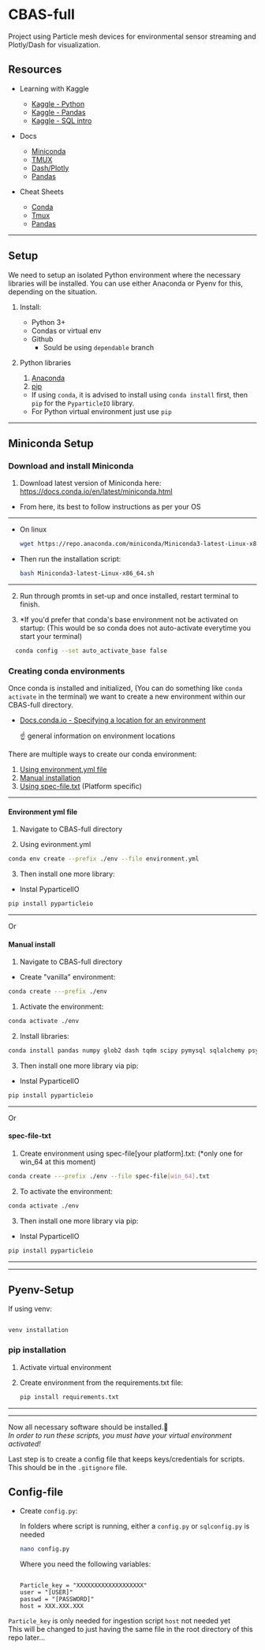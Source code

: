# CBAS-full

Project using Particle mesh devices for environmental sensor streaming and Plotly/Dash for visualization.

## Resources

* Learning with Kaggle
  * [Kaggle - Python](https://www.kaggle.com/learn/python)
  * [Kaggle - Pandas](https://www.kaggle.com/learn/pandas)
  * [Kaggle - SQL intro](https://www.kaggle.com/learn/intro-to-sql)

* Docs
  * [Miniconda](https://docs.conda.io/en/latest/miniconda.html)
  * [TMUX](https://tmuxguide.readthedocs.io/en/latest/index.html)
  * [Dash/Plotly](http://dash.plotly.com/)
  * [Pandas](https://pandas.pydata.org/pandas-docs/stable/user_guide/index.html#user-guide)
* Cheat Sheets
  * [Conda](https://docs.conda.io/projects/conda/en/latest/_downloads/843d9e0198f2a193a3484886fa28163c/conda-cheatsheet.pdf)
  * [Tmux](https://tmuxcheatsheet.com/)
  * [Pandas](https://pandas.pydata.org/Pandas_Cheat_Sheet.pdf)
  
---

## Setup

We need to setup an isolated Python environment where the necessary libraries will be installed.
You can use either Anaconda or Pyenv for this, depending on the situation.

  1. Install:
     * Python 3+
     * Condas or virtual env
     * Github
       * Sould be using `dependable` branch
  2. Python libraries  
     1. [Anaconda](#Miniconda-Setup)
     2. [pip](#Pyenv-Setup)

     * If using `conda`, it is advised to install using `conda install` first, then `pip` for the `PyparticleIO` library.
     * For Python virtual environment just use `pip`
  
---  

## Miniconda Setup

### Download and install Miniconda

1. Download latest version of Miniconda here:  
https://docs.conda.io/en/latest/miniconda.html

* From here, its best to follow instructions as per your OS

---
  * On linux
  
    ```bash
    wget https://repo.anaconda.com/miniconda/Miniconda3-latest-Linux-x86_64.sh
    ```

* Then run the installation script:

    ```bash
    bash Miniconda3-latest-Linux-x86_64.sh
    ```

---

2. Run through promts in set-up and once installed, restart terminal to finish.
  
3. *If you'd prefer that conda's base environment not be activated on startup:
  (This would be so conda does not auto-activate everytime you start your terminal)
  
  ```bash
    conda config --set auto_activate_base false
  ```

### Creating conda environments

Once conda is installed and initialized, (You can do something like `conda activate` in the terminal) we want to create a new environment within our CBAS-full directory.

* [Docs.conda.io - Specifying a location for an environment](https://docs.conda.io/projects/conda/en/latest/user-guide/tasks/manage-environments.html#specifying-a-location-for-an-environment)

  :point_up: general information on environment locations

There are multiple ways to create our conda environment:

1. [Using environment.yml file](#environment-yml-file)
2. [Manual installation](#manual-install)
3. [Using spec-file.txt](#spec-file-txt) (Platform specific)

---

#### Environment yml file
  
1. Navigate to CBAS-full directory

2. Using evironment.yml

```bash
conda env create --prefix ./env --file environment.yml
```

3. Then install one more library:

* Instal PyparticelIO

```bash
pip install pyparticleio
```

---

Or

#### Manual install

1. Navigate to CBAS-full directory

* Create "vanilla" environment:
  
```bash
conda create ---prefix ./env
```

1. Activate the environment:

  ```bash
  conda activate ./env
  ```

2. Install libraries:

```bash
conda install pandas numpy glob2 dash tqdm scipy pymysql sqlalchemy psycopg2 PYparticleIO plotly dash jupyterlab
```

3. Then install one more library via pip:

* Instal PyparticelIO

```bash
pip install pyparticleio
```

---
Or

#### spec-file-txt

1. Create environment using spec-file[your platform].txt:
  (*only one for win_64 at this moment)

```bash
conda create ---prefix ./env --file spec-file[win_64].txt
```

2. To activate the environment:

```bash
conda activate ./env
```

3. Then install one more library via pip:

* Instal PyparticelIO

```bash
pip install pyparticleio
```

---
---

## Pyenv-Setup

If using venv:

```

venv installation
```

### pip installation

1. Activate virtual environment

2. Create environment from the requirements.txt file:
  
    ```bash
    pip install requirements.txt
    ```

---
---

Now all necessary software should be installed.:clap:  
*In order to run these scripts, you must have your virtual environment activated!*

Last step is to create a config file that keeps keys/credentials for scripts. This should be in the `.gitignore` file.

## Config-file

* Create `config.py`:
  
  In folders where script is running, either a `config.py` or `sqlconfig.py` is needed

  ```bash
  nano config.py
  ```

    Where you need the following variables:

    ```

    Particle_key = "XXXXXXXXXXXXXXXXXXX"
    user = "[USER]"
    passwd = "[PASSWORD]"
    host = XXX.XXX.XXX
    ```

`Particle_key` is only needed for ingestion script
`host` not needed yet  
This will be changed to just having the same file in the root directory of this repo later...